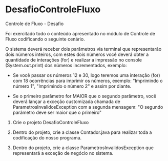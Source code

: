 # DesafioControleFluxo

Controle de Fluxo - Desafio

Foi exercitado todo o conteúdo apresentado no módulo de Controle de Fluxo codificando o seguinte cenário.

O sistema deverá receber dois parâmetros via terminal que representarão dois números inteiros, com estes dois números você deverá obter a quantidade de interações (for) e realizar a impressão no console (System.out.print) dos números incrementados, exemplo:

  - Se você passar os números 12 e 30, logo teremos uma interação (for) com 18 ocorrências para imprimir os números, exemplo: "Imprimindo o número 1", "Imprimindo o número 2" e assim por diante.

  - Se o primeiro parâmetro for MAIOR que o segundo parâmetro, você deverá lançar a exceção customizada chamada de ParametrosInvalidosException com a segunda mensagem: "O segundo parâmetro deve ser maior que o primeiro"

  1. Crie o projeto DesafioControleFluxo

  2. Dentro do projeto, crie a classe Contador.java para realizar toda a codificação do nosso programa.

  3. Dentro do projeto, crie a classe ParametrosInvalidosException que representará a exceção de negócio no sistema.

